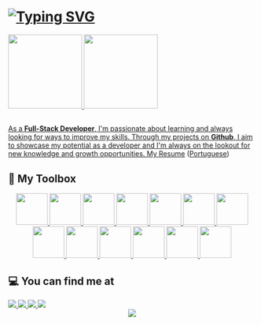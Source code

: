 # [![Typing SVG](https://readme-typing-svg.demolab.com?font=Fira+Code&weight=600&size=24&duration=3000&pause=1000&color=0069FF&width=435&lines=Hey!+My+name+is+Micaias+Silva!+%F0%9F%91%8B;I+am+a+Full-Stack+Developer)](https://git.io/typing-svg)

<div>
  <a href="https://github.com/micaias-silva">
  <img height="150em" src="https://github-readme-stats.vercel.app/api/top-langs/?username=micaias-silva&layout=compact&langs_count=7&theme=transparent"/>
  <img height="150em" src="https://github-readme-stats.vercel.app/api?username=micaias-silva&show_icons=true&theme=transparent&include_all_commits=true&count_private=true"/>
</div>

## 
As a **Full-Stack Developer**, I'm passionate about learning and always looking for ways to improve my skills. Through my projects on  **Github**, I aim to showcase my potential as a developer and I'm always on the lookout for new knowledge and growth opportunities. [My Resume](https://docs.google.com/document/d/11Dn5WmpgEGU32J4vd1h5UulJKVroLPzzZiFM1kAA03w/edit?usp=sharing) ([Portuguese](https://docs.google.com/document/d/1EphFOzHtjL1B7gO43zdibCWAbOLmWRu_nG-JzH8Qecs/edit?usp=sharing))
  
## 🧰 My Toolbox

<div align="center">
  <a href="https://www.typescriptlang.org" target="_blank">
    <img height="64px" width="64px" src="https://cdn.jsdelivr.net/gh/devicons/devicon/icons/typescript/typescript-original.svg" />
  </a>
  <a href="https://git-scm.com" target="_blank">
    <img height="64px" width="64px" src="https://cdn.jsdelivr.net/gh/devicons/devicon/icons/git/git-original.svg" />
  </a>
  <a href="https://nodejs.org/" target="_blank">
    <img height="64px" width="64px" src="https://cdn.jsdelivr.net/gh/devicons/devicon/icons/nodejs/nodejs-original.svg" />
  </a>
  <a href="https://reactjs.org/" target="_blank">
    <img height="64px" width="64px" src="https://cdn.jsdelivr.net/gh/devicons/devicon/icons/react/react-original.svg" />
  </a>
  <a href=https://www.docker.com/" target="_blank">
    <img height="64px" width="64px" src="https://cdn.jsdelivr.net/gh/devicons/devicon/icons/docker/docker-plain.svg" />
  </a>
  <a href="https://python.org/" target="_blank">
    <img height="64px" width="64px" src="https://cdn.jsdelivr.net/gh/devicons/devicon/icons/python/python-original.svg" />
  </a>
  <a href="https://www.djangoproject.com/" target="_blank">
    <img height="64px" width="64px" src="https://cdn.jsdelivr.net/gh/devicons/devicon/icons/django/django-plain.svg" />
  </a>
  <a href="https://www.postgresql.org/" target="_blank">
    <img height="64px" width="64px" src="https://cdn.jsdelivr.net/gh/devicons/devicon/icons/postgresql/postgresql-original.svg" />
  </a>
  <a href="https://mongodb.com/" target="_blank">
    <img height="64px" width="64px" src="https://cdn.jsdelivr.net/gh/devicons/devicon/icons/mongodb/mongodb-original.svg" />
  </a>
  <a href="https://expressjs.com/" target="_blank">
    <img height="64px" width="64px" src="https://raw.githubusercontent.com/CyrisXD/CyrisXD/master/assets/ExpressJS.png" />
  </a>
  <a href="https://developer.mozilla.org/en-US/docs/Web/HTML" target="_blank">
    <img height="64px" width="64px" src="https://cdn.jsdelivr.net/gh/devicons/devicon/icons/html5/html5-original.svg" />
  </a>
  <a href="https://developer.mozilla.org/en-US/docs/Web/CSS" target="_blank">
    <img height="64px" width="64px" src="https://cdn.jsdelivr.net/gh/devicons/devicon/icons/css3/css3-original.svg" />
  </a>
  <a href="https://code.visualstudio.com/" target="_blank">
    <img height="64px" width="64px" src="https://cdn.jsdelivr.net/gh/devicons/devicon/icons/vscode/vscode-original.svg" />
  </a>
</div>
                                                                                                                       
<!--## :books: I'm currently studying

<div align="center" target="_blank">
  <a href="https://angular.io/">
    <img height="64px" width="64px" src="https://cdn.jsdelivr.net/gh/devicons/devicon/icons/angularjs/angularjs-original.svg" />
  </a>
  <a href="https://nestjs.com" target="_blank">
    <img height="64px" width="64px" src="https://cdn.jsdelivr.net/gh/devicons/devicon/icons/nestjs/nestjs-plain.svg" />
  </a>
</div> -->                                                                                                              
## 💻 You can find me at

<div>
  <a href="https://linkedin.com/in/micaias" target="_blank">
    <img src="https://img.shields.io/badge/LinkedIn-0077B5?style=for-the-badge&logo=linkedin&logoColor=white">
  </a>
  <a href="https://www.instagram.com/micaiassilva_/" target="_blank">
    <img src="https://img.shields.io/badge/Instagram-E4405F?style=for-the-badge&logo=instagram&logoColor=white">
  </a>
  <a href="mailto:pro.micaiassilva@gmail.com">
    <img src="https://img.shields.io/badge/Gmail-D14836?style=for-the-badge&logo=gmail&logoColor=white">
  </a>
  <a href="https://t.me/oMicaiasSilva" target="_blank">
    <img src="https://img.shields.io/badge/Telegram-2CA5E0?style=for-the-badge&logo=telegram&logoColor=white">
  </a>
</div>
                                                                                                           

<div align="center">
  <img src="https://github.com/micaias-silva/micaias-silva/blob/output/github-contribution-grid-snake.svg">
</div>                                                                                                
